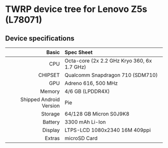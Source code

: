 # TWRP device tree for Lenovo Z5s (L78071)

## Device specifications
Basic   | Spec Sheet
-------:|:-------------------------
CPU     | Octa-core (2x 2.2 GHz Kryo 360, 6x 1.7 GHz)
CHIPSET | Qualcomm Snapdragon 710 (SDM710)
GPU     | Adreno 616, 500 MHz
Memory  | 4/6 GB (LPDDR4X)
Shipped Android Version | Pie
Storage | 64/128 GB Micron S0J9K8
Battery | 3300 mAh Li-Ion
Display | LTPS-LCD 1080x2340 16M 409ppi
Extras  | microSD Card
